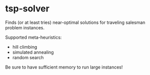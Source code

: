# tsp-solver

Finds (or at least tries) near-optimal solutions for traveling salesman problem instances.

Supported meta-heuristics:
* hill climbing
* simulated annealing
* random search

Be sure to have sufficient memory to run large instances!